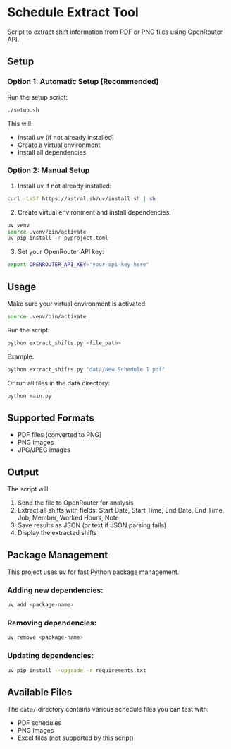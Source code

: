 # Schedule Extract Tool

Script to extract shift information from PDF or PNG files using OpenRouter API.

## Setup

### Option 1: Automatic Setup (Recommended)
Run the setup script:
```bash
./setup.sh
```

This will:
- Install uv (if not already installed)
- Create a virtual environment
- Install all dependencies

### Option 2: Manual Setup
1. Install uv if not already installed:
```bash
curl -LsSf https://astral.sh/uv/install.sh | sh
```

2. Create virtual environment and install dependencies:
```bash
uv venv
source .venv/bin/activate
uv pip install -r pyproject.toml
```

3. Set your OpenRouter API key:
```bash
export OPENROUTER_API_KEY="your-api-key-here"
```

## Usage

Make sure your virtual environment is activated:
```bash
source .venv/bin/activate
```

Run the script:
```bash
python extract_shifts.py <file_path>
```

Example:
```bash
python extract_shifts.py "data/New Schedule 1.pdf"
```

Or run all files in the data directory:
```bash
python main.py
```

## Supported Formats
- PDF files (converted to PNG)
- PNG images
- JPG/JPEG images

## Output

The script will:
1. Send the file to OpenRouter for analysis
2. Extract all shifts with fields: Start Date, Start Time, End Date, End Time, Job, Member, Worked Hours, Note
3. Save results as JSON (or text if JSON parsing fails)
4. Display the extracted shifts

## Package Management

This project uses [uv](https://docs.astral.sh/uv/) for fast Python package management.

### Adding new dependencies:
```bash
uv add <package-name>
```

### Removing dependencies:
```bash
uv remove <package-name>
```

### Updating dependencies:
```bash
uv pip install --upgrade -r requirements.txt
```

## Available Files

The `data/` directory contains various schedule files you can test with:
- PDF schedules
- PNG images
- Excel files (not supported by this script)
